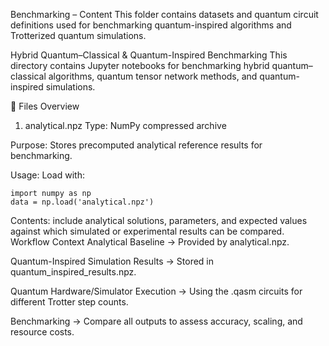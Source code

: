 Benchmarking – Content
This folder contains datasets and quantum circuit definitions used for benchmarking quantum-inspired algorithms and Trotterized quantum simulations.

Hybrid Quantum–Classical & Quantum-Inspired Benchmarking
This directory contains Jupyter notebooks for benchmarking hybrid quantum–classical algorithms, quantum tensor network methods, and quantum-inspired simulations.

📂 Files Overview
1. analytical.npz
Type: NumPy compressed archive

Purpose: Stores precomputed analytical reference results for benchmarking.

Usage: Load with:

```
import numpy as np
data = np.load('analytical.npz')

```
Contents:  include analytical solutions, parameters, and expected values against which simulated or experimental results can be compared.
 Workflow Context
Analytical Baseline → Provided by analytical.npz.

Quantum-Inspired Simulation Results → Stored in quantum_inspired_results.npz.

Quantum Hardware/Simulator Execution → Using the .qasm circuits for different Trotter step counts.

Benchmarking → Compare all outputs to assess accuracy, scaling, and resource costs.
